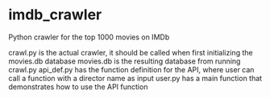 # imdb_crawler
Python crawler for the top 1000 movies on IMDb

crawl.py is the actual crawler, it should be called when first initializing the movies.db database
movies.db is the resulting database from running crawl.py
api_def.py has the function definition for the API, where user can call a function with a director name as input
user.py has a main function that demonstrates how to use the API function
